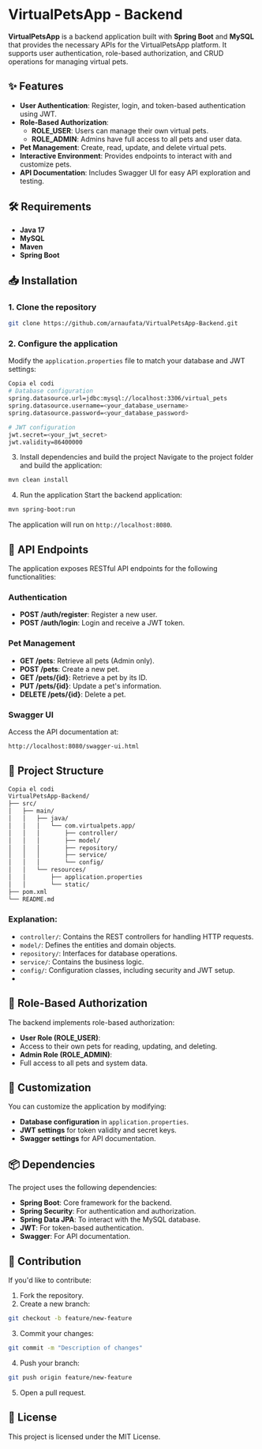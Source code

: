 # VirtualPetsApp - Backend

**VirtualPetsApp** is a backend application built with **Spring Boot** and **MySQL** that provides the necessary APIs for the VirtualPetsApp platform. It supports user authentication, role-based authorization, and CRUD operations for managing virtual pets.

## ✨ Features
- **User Authentication**: Register, login, and token-based authentication using JWT.
- **Role-Based Authorization**:
  - **ROLE_USER**: Users can manage their own virtual pets.
  - **ROLE_ADMIN**: Admins have full access to all pets and user data.
- **Pet Management**: Create, read, update, and delete virtual pets.
- **Interactive Environment**: Provides endpoints to interact with and customize pets.
- **API Documentation**: Includes Swagger UI for easy API exploration and testing.

## 🛠️ Requirements
- **Java 17**
- **MySQL**
- **Maven**
- **Spring Boot**

## 📥 Installation

### 1. Clone the repository
```bash
git clone https://github.com/arnaufata/VirtualPetsApp-Backend.git
```
### 2. Configure the application
Modify the `application.properties` file to match your database and JWT settings:

```bash
Copia el codi
# Database configuration
spring.datasource.url=jdbc:mysql://localhost:3306/virtual_pets
spring.datasource.username=<your_database_username>
spring.datasource.password=<your_database_password>

# JWT configuration
jwt.secret=<your_jwt_secret>
jwt.validity=86400000
```
3. Install dependencies and build the project
Navigate to the project folder and build the application:

```bash
mvn clean install
```
4. Run the application
Start the backend application:

```bash
mvn spring-boot:run
```
The application will run on `http://localhost:8080`.

## 🚀 API Endpoints
The application exposes RESTful API endpoints for the following functionalities:

### Authentication
- **POST /auth/register**: Register a new user.
- **POST /auth/login**: Login and receive a JWT token.

### Pet Management
- **GET /pets**: Retrieve all pets (Admin only).
- **POST /pets**: Create a new pet.
- **GET /pets/{id}**: Retrieve a pet by its ID.
- **PUT /pets/{id}**: Update a pet's information.
- **DELETE /pets/{id}**: Delete a pet.

### Swagger UI
Access the API documentation at:
```bash
http://localhost:8080/swagger-ui.html
```
## 📂 Project Structure
```bash
Copia el codi
VirtualPetsApp-Backend/
├── src/
│   ├── main/
│   │   ├── java/
│   │   │   └── com.virtualpets.app/
│   │   │       ├── controller/
│   │   │       ├── model/
│   │   │       ├── repository/
│   │   │       ├── service/
│   │   │       └── config/
│   │   └── resources/
│   │       ├── application.properties
│   │       └── static/
├── pom.xml
└── README.md
```
### Explanation:
- `controller/`: Contains the REST controllers for handling HTTP requests.
- `model/`: Defines the entities and domain objects.
- `repository/`: Interfaces for database operations.
- `service/`: Contains the business logic.
- `config/`: Configuration classes, including security and JWT setup.
- 
## 🐾 Role-Based Authorization
The backend implements role-based authorization:

- **User Role (ROLE_USER)**:
- Access to their own pets for reading, updating, and deleting.
- **Admin Role (ROLE_ADMIN)**:
- Full access to all pets and system data.

## 🎨 Customization
You can customize the application by modifying:

- **Database configuration** in `application.properties`.
- **JWT settings** for token validity and secret keys.
- **Swagger settings** for API documentation.
  
## 📦 Dependencies
The project uses the following dependencies:

- **Spring Boot**: Core framework for the backend.
- **Spring Security**: For authentication and authorization.
- **Spring Data JPA**: To interact with the MySQL database.
- **JWT**: For token-based authentication.
- **Swagger**: For API documentation.
  
## 🤝 Contribution
If you'd like to contribute:

1. Fork the repository.
2. Create a new branch:
```bash
git checkout -b feature/new-feature
```
3. Commit your changes:
```bash
git commit -m "Description of changes"
```
4. Push your branch:
```bash
git push origin feature/new-feature
```
5. Open a pull request.
 
## 📄 License
This project is licensed under the MIT License.

